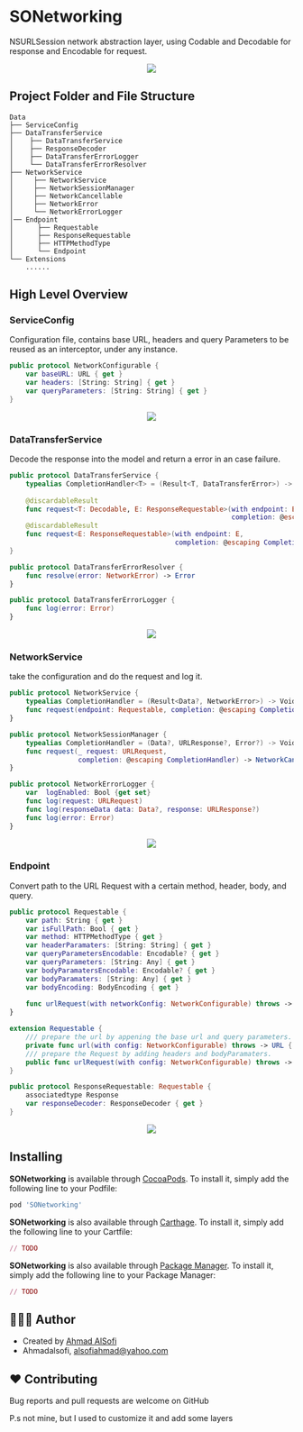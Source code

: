 # SONetworking

NSURLSession network abstraction layer, using Codable and Decodable for response and Encodable for request. 
<p align="center"><img src="README-Files/headerLogo.png?raw=true"/></p>

## Project Folder and File Structure

```
Data
├── ServiceConfig
├── DataTransferService
│    ├── DataTransferService
│    ├── ResponseDecoder
│    ├── DataTransferErrorLogger 
│    └── DataTransferErrorResolver            
├── NetworkService
│     ├── NetworkService
│     ├── NetworkSessionManager
│     ├── NetworkCancellable
│     ├── NetworkError
│     └── NetworkErrorLogger
│── Endpoint
│      ├── Requestable
│      ├── ResponseRequestable
│      ├── HTTPMethodType
│      └── Endpoint
└── Extensions    
    ......  
```

## High Level Overview 

### ServiceConfig
Configuration file, contains base URL, headers and query Parameters to be reused as an interceptor, under any instance.

```swift
public protocol NetworkConfigurable {
    var baseURL: URL { get }
    var headers: [String: String] { get }
    var queryParameters: [String: String] { get }
}
```
<p align="center"><img src="README-Files/ApiDataNetworkConfig.png?raw=true"/></p>


### DataTransferService
Decode the response into the model and return a error in an case failure.

```swift
public protocol DataTransferService {
    typealias CompletionHandler<T> = (Result<T, DataTransferError>) -> Void
    
    @discardableResult
    func request<T: Decodable, E: ResponseRequestable>(with endpoint: E,
                                                       completion: @escaping CompletionHandler<T>) -> NetworkCancellable? where E.Response == T
    @discardableResult
    func request<E: ResponseRequestable>(with endpoint: E,
                                         completion: @escaping CompletionHandler<Void>) -> NetworkCancellable? where E.Response == Void
}
```
```swift
public protocol DataTransferErrorResolver {
    func resolve(error: NetworkError) -> Error
}
```
```swift
public protocol DataTransferErrorLogger {
    func log(error: Error)
}
```
<p align="center"><img src="README-Files/DefaultDataTransferService.png?raw=true"/></p>



### NetworkService
take the configuration and do the request and log it.

```swift
public protocol NetworkService {
    typealias CompletionHandler = (Result<Data?, NetworkError>) -> Void
    func request(endpoint: Requestable, completion: @escaping CompletionHandler) -> NetworkCancellable?
}
```

```swift
public protocol NetworkSessionManager {
    typealias CompletionHandler = (Data?, URLResponse?, Error?) -> Void
    func request(_ request: URLRequest,
                 completion: @escaping CompletionHandler) -> NetworkCancellable
}
```

```swift
public protocol NetworkErrorLogger {
    var  logEnabled: Bool {get set}
    func log(request: URLRequest)
    func log(responseData data: Data?, response: URLResponse?)
    func log(error: Error)
}
```
<p align="center"><img src="README-Files/DefaultNetworkService.png?raw=true"/></p>



### Endpoint
Convert path to the URL Request with a certain method, header, body, and query.
```swift
public protocol Requestable {
    var path: String { get }
    var isFullPath: Bool { get }
    var method: HTTPMethodType { get }
    var headerParamaters: [String: String] { get }
    var queryParametersEncodable: Encodable? { get }
    var queryParameters: [String: Any] { get }
    var bodyParamatersEncodable: Encodable? { get }
    var bodyParamaters: [String: Any] { get }
    var bodyEncoding: BodyEncoding { get }
    
    func urlRequest(with networkConfig: NetworkConfigurable) throws -> URLRequest
}

extension Requestable {
    /// prepare the url by appening the base url and query parameters. 
    private func url(with config: NetworkConfigurable) throws -> URL { }
    /// prepare the Request by adding headers and bodyParamaters. 
    public func urlRequest(with config: NetworkConfigurable) throws -> URLRequest { }
}

public protocol ResponseRequestable: Requestable {
    associatedtype Response
    var responseDecoder: ResponseDecoder { get }
}
```
<p align="center"><img src="README-Files/Endpoint.png?raw=true"/></p>



## Installing

**SONetworking** is available through [CocoaPods](http://cocoapods.org). To install
it, simply add the following line to your Podfile:
```ruby
pod 'SONetworking'
```

**SONetworking** is also available through [Carthage](https://github.com/Carthage/Carthage). To install
it, simply add the following line to your Cartfile:

```ruby
// TODO 
```

**SONetworking** is also available through [Package Manager](https://swift.org/package-manager/). To install
it, simply add the following line to your Package Manager:

```ruby
// TODO 
```

## 👨🏻‍💻 Author
- Created by [Ahmad AlSofi](https://www.linkedin.com/in/ahmadalsofi/)
- Ahmadalsofi, alsofiahmad@yahoo.com

## ❤️ Contributing
Bug reports and pull requests are welcome on GitHub

P.s not mine, but I used to customize it and add some layers 
